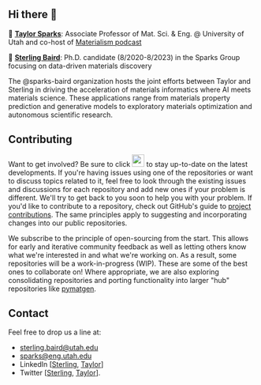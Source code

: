 ## Hi there 👋

🙋‍ [**Taylor Sparks**](https://github.com/sp8rks): Associate Professor of Mat. Sci. & Eng. @ University of Utah and co-host of [Materialism podcast](https://materialismpodcast.com/)

🙋‍ [**Sterling Baird**](https://github.com/sgbaird): Ph.D. candidate (8/2020-8/2023) in the Sparks Group focusing on data-driven materials discovery


The @sparks-baird organization hosts the joint efforts between Taylor and Sterling in driving the acceleration of materials informatics where AI meets materials science. These applications range from materials property prediction and generative models to exploratory materials optimization and autonomous scientific research.

## Contributing

Want to get involved? Be sure to click <img src=https://user-images.githubusercontent.com/45469701/227251577-a266a882-d1c2-41a0-9b40-abd9a90f4153.png height=25> to stay up-to-date on the latest developments. If you're having issues using one of the repositories or want to discuss topics related to it, feel free to look through the existing issues and discussions for each repository and add new ones if your problem is different. We'll try to get back to you soon to help you with your problem. If you'd like to contribute to a repository, check out GitHub's guide to [project contributions](https://docs.github.com/en/get-started/quickstart/contributing-to-projects). The same principles apply to suggesting and incorporating changes into our public repositories.

We subscribe to the principle of open-sourcing from the start. This allows for early and iterative community feedback as well as letting others know what we're interested in and what we're working on. As a result, some repositories will be a work-in-progress (WIP). These are some of the best ones to collaborate on! Where appropriate, we are also exploring consolidating repositories and porting functionality into larger "hub" repositories like [pymatgen](https://pymatgen.org/).

## Contact

Feel free to drop us a line at:
- [sterling.baird@utah.edu](mailto:sterling.baird@utah.edu)
- [sparks@eng.utah.edu](mailto:sparks@eng.utah.edu)
- LinkedIn [[Sterling](https://www.linkedin.com/in/sterling-baird/), [Taylor](https://www.linkedin.com/in/taylor-sparks-4ba98b30/)]
- Twitter [[Sterling](https://twitter.com/SterlingBaird1), [Taylor](https://twitter.com/taylordsparks)].


<!--

**Here are some ideas to get you started:**

🙋‍ [**Taylor Sparks**](https://github.com/sp8rks): Associate Professor of Mat. Sci. & Eng. @ University of Utah and co-host of Materialism podcast
🙋‍ [**Sterling Baird**](https://github.com/sgbaird): Ph.D. candidate in the Sparks Group focusing on data-driven materials discovery
🌈 Contribution guidelines - how can the community get involved?
👩‍💻 Useful resources - where can the community find your docs? Is there anything else the community should know?
🍿 Fun facts - what does your team eat for breakfast?
🧙 Remember, you can do mighty things with the power of [Markdown](https://docs.github.com/github/writing-on-github/getting-started-with-writing-and-formatting-on-github/basic-writing-and-formatting-syntax)
-->
